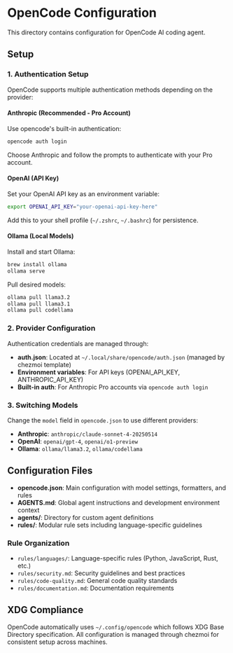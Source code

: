# OpenCode Configuration

This directory contains configuration for OpenCode AI coding agent.

## Setup

### 1. Authentication Setup

OpenCode supports multiple authentication methods depending on the provider:

#### Anthropic (Recommended - Pro Account)
Use opencode's built-in authentication:
```bash
opencode auth login
```
Choose Anthropic and follow the prompts to authenticate with your Pro account.

#### OpenAI (API Key)
Set your OpenAI API key as an environment variable:
```bash
export OPENAI_API_KEY="your-openai-api-key-here"
```
Add this to your shell profile (`~/.zshrc`, `~/.bashrc`) for persistence.

#### Ollama (Local Models)
Install and start Ollama:
```bash
brew install ollama
ollama serve
```

Pull desired models:
```bash
ollama pull llama3.2
ollama pull llama3.1
ollama pull codellama
```

### 2. Provider Configuration

Authentication credentials are managed through:
- **auth.json**: Located at `~/.local/share/opencode/auth.json` (managed by chezmoi template)
- **Environment variables**: For API keys (OPENAI_API_KEY, ANTHROPIC_API_KEY)
- **Built-in auth**: For Anthropic Pro accounts via `opencode auth login`

### 3. Switching Models

Change the `model` field in `opencode.json` to use different providers:
- **Anthropic**: `anthropic/claude-sonnet-4-20250514`
- **OpenAI**: `openai/gpt-4`, `openai/o1-preview`
- **Ollama**: `ollama/llama3.2`, `ollama/codellama`

## Configuration Files

- **opencode.json**: Main configuration with model settings, formatters, and rules
- **AGENTS.md**: Global agent instructions and development environment context
- **agents/**: Directory for custom agent definitions
- **rules/**: Modular rule sets including language-specific guidelines

### Rule Organization

- `rules/languages/`: Language-specific rules (Python, JavaScript, Rust, etc.)
- `rules/security.md`: Security guidelines and best practices
- `rules/code-quality.md`: General code quality standards
- `rules/documentation.md`: Documentation requirements

## XDG Compliance

OpenCode automatically uses `~/.config/opencode` which follows XDG Base Directory specification. All configuration is managed through chezmoi for consistent setup across machines.